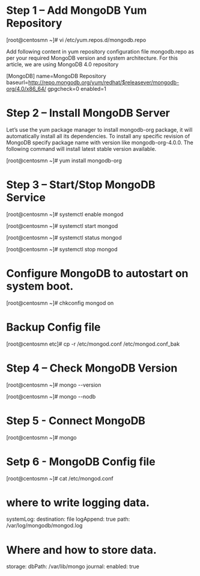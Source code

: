 
# Step 1 – Add MongoDB Yum Repository

[root@centosmn ~]# vi /etc/yum.repos.d/mongodb.repo

Add following content in yum repository configuration file mongodb.repo as per your required MongoDB version and system architecture. For this article, we are using MongoDB 4.0 repository

[MongoDB]
name=MongoDB Repository
baseurl=http://repo.mongodb.org/yum/redhat/$releasever/mongodb-org/4.0/x86_64/
gpgcheck=0
enabled=1

# Step 2 – Install MongoDB Server

Let’s use the yum package manager to install mongodb-org package, it will automatically install all its dependencies. To install any specific revision of MongoDB specify package name with version like mongodb-org-4.0.0. The following command will install latest stable version available.

[root@centosmn ~]# yum install mongodb-org

# Step 3 – Start/Stop MongoDB Service

[root@centosmn ~]# systemctl enable mongod

[root@centosmn ~]# systemctl start mongod

[root@centosmn ~]# systemctl status mongod

[root@centosmn ~]# systemctl stop mongod

# Configure MongoDB to autostart on system boot.

[root@centosmn ~]# chkconfig mongod on

# Backup Config file

[root@centosmn etc]# cp -r /etc/mongod.conf /etc/mongod.conf_bak 

# Step 4 – Check MongoDB Version

[root@centosmn ~]# mongo --version

[root@centosmn ~]# mongo --nodb

# Step 5 - Connect MongoDB 

[root@centosmn ~]# mongo

# Setp 6 - MongoDB Config file

[root@centosmn ~]# cat /etc/mongod.conf

# where to write logging data.
systemLog:
  destination: file
  logAppend: true
  path: /var/log/mongodb/mongod.log

# Where and how to store data.
storage:
  dbPath: /var/lib/mongo
  journal:
    enabled: true


